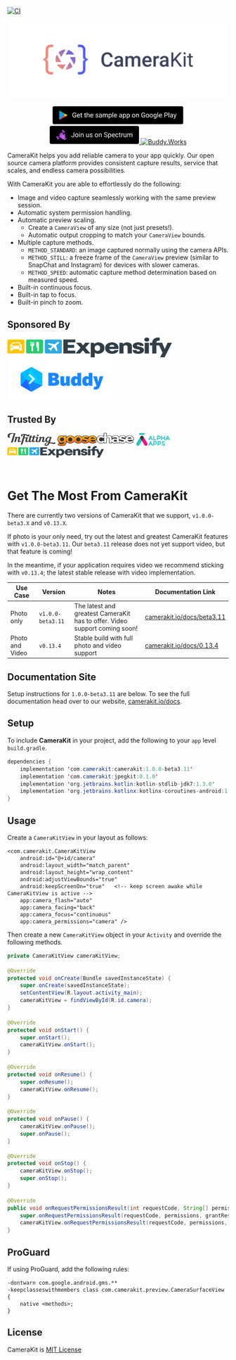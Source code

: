 
[![CI](https://github.com/OMINDUANJANA/Ai-Camera-Kit/actions/workflows/main.yml/badge.svg?branch=master&event=check_run)](https://github.com/OMINDUANJANA/Ai-Camera-Kit/actions/workflows/main.yml)

<p align="center">
    <a href="https://camerakit.io" target="_blank">
        <img alt='CameraKit Header' src='.repo/gh-readme-header.svg' />
    </a>
</p>

<p align="center">
    <a href="https://play.google.com/store/apps/details?id=com.wonderkiln.camerakit.demo" target="_blank">
        <img alt='Google Play Link' height="42px" src='.repo/gh-readme-googleplay-demo-button.svg'/>
    </a>
        <a href="https://spectrum.chat/camerakit/">
        <img alt="Join Spectrum" height="42px" src=".repo/gh-readme-spectrum-button.svg" >
    </a>
    <a href="https://buddy.works/" target="_blank">
        <img alt='Buddy.Works' height="41px" src='https://assets.buddy.works/automated-dark.svg'/>
    </a>
</p>

CameraKit helps you add reliable camera to your app quickly. Our open source camera platform provides consistent capture results, service that scales, and endless camera possibilities.

With CameraKit you are able to effortlessly do the following: 

- Image and video capture seamlessly working with the same preview session.
- Automatic system permission handling.
- Automatic preview scaling.
  - Create a `CameraView` of any size (not just presets!).
  - Automatic output cropping to match your `CameraView` bounds.
- Multiple capture methods.
  - `METHOD_STANDARD`: an image captured normally using the camera APIs.
  - `METHOD_STILL`: a freeze frame of the `CameraView` preview (similar to SnapChat and Instagram) for devices with slower cameras.
  - `METHOD_SPEED`: automatic capture method determination based on measured speed.
- Built-in continuous focus.
- Built-in tap to focus.
- Built-in pinch to zoom.

## Sponsored By
<a href="https://www.expensify.com/"><img alt="Expensify" src=".repo/gh-readme-expensify-logo.svg" height="45px" width="375px" align="center"></a>
<a href="https://www.buddy.works/"><img alt="Buddy.Works" src=".repo/gh-readme-buddyworks-logo.png" height="100px"  width="250px" align="center"></a>


## Trusted By
<a href="https://www.infitting.com/"><img alt="InFitting" src=".repo/gh-readme-infitting-logo.svg" height="30px" width="110px" align="center"></a>
<a href="https://www.goosechase.com/"><img alt="GooseChase" src=".repo/gh-readme-goosechase-logo.svg" height="30px" width="175px" align="center"></a>
<a href="https://www.alpha-apps.ae/"><img alt="Alpha Apps" src=".repo/gh-readme-alphaapps-logo.png" height="30px" width="78px" align="center"></a>
<a href="https://www.expensify.com/"><img alt="Expensify" src=".repo/gh-readme-expensify-logo.svg" height="26px" width="220px" align="center"></a>

&nbsp;

# Get The Most From CameraKit
There are currently two versions of CameraKit that we support, `v1.0.0-beta3.X` and `v0.13.X`. 

If photo is your only need, try out the latest and greatest CameraKit features with `v1.0.0-beta3.11`. Our `beta3.11` release does not yet support video, but that feature is coming! 

In the meantime, if your application requires video we recommend sticking with `v0.13.4`; the latest stable release with video implementation.


| Use Case | Version | Notes | Documentation Link |
| --- | --- | --- | --- |
| Photo only | `v1.0.0-beta3.11` | The latest and greatest CameraKit has to offer. Video support coming soon! | [camerakit.io/docs/beta3.11](https://camerakit.io/docs?v=1.0.0-beta3.10) |
| Photo and Video | `v0.13.4` | Stable build with full photo and video support | [camerakit.io/docs/0.13.4](https://camerakit.io/docs?v=0.13.2) |


## Documentation Site
Setup instructions for `1.0.0-beta3.11` are below. To see the full documentation head over to our website, [camerakit.io/docs](https://camerakit.io/docs).


## Setup
To include __CameraKit__ in your project, add the following to your `app` level `build.gradle`.
```java
dependencies {
    implementation 'com.camerakit:camerakit:1.0.0-beta3.11'
    implementation 'com.camerakit:jpegkit:0.1.0'
    implementation 'org.jetbrains.kotlin:kotlin-stdlib-jdk7:1.3.0'
    implementation 'org.jetbrains.kotlinx:kotlinx-coroutines-android:1.0.0'
}
```
## Usage
Create a `CameraKitView` in your layout as follows:
```
<com.camerakit.CameraKitView
    android:id="@+id/camera"
    android:layout_width="match_parent"
    android:layout_height="wrap_content"
    android:adjustViewBounds="true"
    android:keepScreenOn="true"   <!-- keep screen awake while CameraKitView is active -->
    app:camera_flash="auto"
    app:camera_facing="back"
    app:camera_focus="continuous"
    app:camera_permissions="camera" />
```

Then create a new `CameraKitView` object in your `Activity` and override the following methods.
```java
private CameraKitView cameraKitView;

@Override
protected void onCreate(Bundle savedInstanceState) {
    super.onCreate(savedInstanceState);
    setContentView(R.layout.activity_main);
    cameraKitView = findViewById(R.id.camera);
}

@Override
protected void onStart() {
    super.onStart();
    cameraKitView.onStart();
}

@Override
protected void onResume() {
    super.onResume();
    cameraKitView.onResume();
}

@Override
protected void onPause() {
    cameraKitView.onPause();
    super.onPause();
}

@Override
protected void onStop() {
    cameraKitView.onStop();
    super.onStop();
}

@Override
public void onRequestPermissionsResult(int requestCode, String[] permissions, int[] grantResults) {
    super.onRequestPermissionsResult(requestCode, permissions, grantResults);
    cameraKitView.onRequestPermissionsResult(requestCode, permissions, grantResults);
}
```
## ProGuard
If using ProGuard, add the following rules:
```
-dontwarn com.google.android.gms.**
-keepclasseswithmembers class com.camerakit.preview.CameraSurfaceView {
    native <methods>;
}
```

## License
CameraKit is [MIT License](https://github.com/CameraKit/CameraKit-Android/blob/master/LICENSE)
